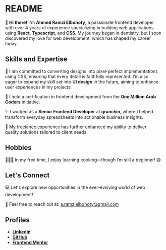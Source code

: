 # README

👋 **Hi there!** I'm **Ahmed Ramzi Elbohoty**, a passionate frontend developer with over 4 years of experience specializing in building web applications using **React**, **Typescript**, and **CSS**. My journey began in dentistry, but I soon discovered my love for web development, which has shaped my career today.

## Skills and Expertise

🎨 I am committed to converting designs into pixel-perfect implementations using CSS, ensuring that every detail is faithfully represented. I’m also eager to expand my skill set into **UI design** in the future, aiming to enhance user experiences in my projects.

🌱 I hold a certification in frontend development from the **One Million Arab Coders** initiative.

✨ I worked as a **Senior Frontend Developer** at **qrunchin**, where I helped transform everyday spreadsheets into actionable business insights.

🤝 My freelance experience has further enhanced my ability to deliver quality solutions tailored to client needs.

## Hobbies

🧑🏼‍🍳 In my free time, I enjoy learning cooking—though I’m still a beginner! 😄

## Let's Connect

💻 Let's explore new opportunities in the ever-evolving world of web development!

📩 Feel free to reach out at: [a.ramzielbohoty@gmail.com](mailto:a.ramzielbohoty@gmail.com)

## Profiles

- [**Linkedin**](https://www.linkedin.com/in/ahmed-elbohoty/)
- [**GitHub**](https://github.com/AhmedElbohoty)
- [**Frontend Mentor**](https://www.frontendmentor.io/profile/AhmedElbohoty)
